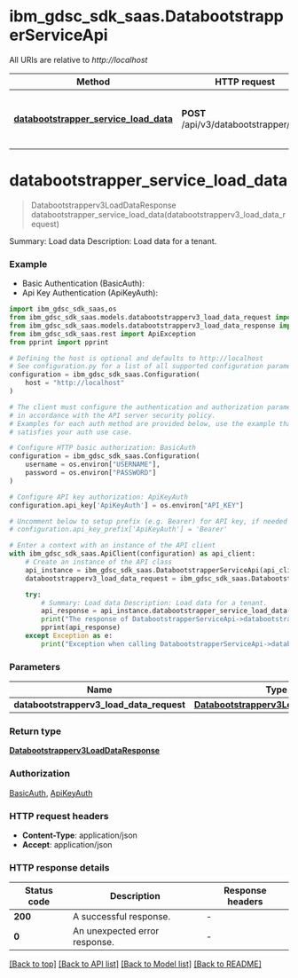 # ibm_gdsc_sdk_saas.DatabootstrapperServiceApi

All URIs are relative to *http://localhost*

Method | HTTP request | Description
------------- | ------------- | -------------
[**databootstrapper_service_load_data**](DatabootstrapperServiceApi.md#databootstrapper_service_load_data) | **POST** /api/v3/databootstrapper/data | Summary: Load data Description: Load data for a tenant.


# **databootstrapper_service_load_data**
> Databootstrapperv3LoadDataResponse databootstrapper_service_load_data(databootstrapperv3_load_data_request)

Summary: Load data Description: Load data for a tenant.

### Example

* Basic Authentication (BasicAuth):
* Api Key Authentication (ApiKeyAuth):

```python
import ibm_gdsc_sdk_saas,os
from ibm_gdsc_sdk_saas.models.databootstrapperv3_load_data_request import Databootstrapperv3LoadDataRequest
from ibm_gdsc_sdk_saas.models.databootstrapperv3_load_data_response import Databootstrapperv3LoadDataResponse
from ibm_gdsc_sdk_saas.rest import ApiException
from pprint import pprint

# Defining the host is optional and defaults to http://localhost
# See configuration.py for a list of all supported configuration parameters.
configuration = ibm_gdsc_sdk_saas.Configuration(
    host = "http://localhost"
)

# The client must configure the authentication and authorization parameters
# in accordance with the API server security policy.
# Examples for each auth method are provided below, use the example that
# satisfies your auth use case.

# Configure HTTP basic authorization: BasicAuth
configuration = ibm_gdsc_sdk_saas.Configuration(
    username = os.environ["USERNAME"],
    password = os.environ["PASSWORD"]
)

# Configure API key authorization: ApiKeyAuth
configuration.api_key['ApiKeyAuth'] = os.environ["API_KEY"]

# Uncomment below to setup prefix (e.g. Bearer) for API key, if needed
# configuration.api_key_prefix['ApiKeyAuth'] = 'Bearer'

# Enter a context with an instance of the API client
with ibm_gdsc_sdk_saas.ApiClient(configuration) as api_client:
    # Create an instance of the API class
    api_instance = ibm_gdsc_sdk_saas.DatabootstrapperServiceApi(api_client)
    databootstrapperv3_load_data_request = ibm_gdsc_sdk_saas.Databootstrapperv3LoadDataRequest() # Databootstrapperv3LoadDataRequest | 

    try:
        # Summary: Load data Description: Load data for a tenant.
        api_response = api_instance.databootstrapper_service_load_data(databootstrapperv3_load_data_request)
        print("The response of DatabootstrapperServiceApi->databootstrapper_service_load_data:\n")
        pprint(api_response)
    except Exception as e:
        print("Exception when calling DatabootstrapperServiceApi->databootstrapper_service_load_data: %s\n" % e)
```



### Parameters


Name | Type | Description  | Notes
------------- | ------------- | ------------- | -------------
 **databootstrapperv3_load_data_request** | [**Databootstrapperv3LoadDataRequest**](Databootstrapperv3LoadDataRequest.md)|  | 

### Return type

[**Databootstrapperv3LoadDataResponse**](Databootstrapperv3LoadDataResponse.md)

### Authorization

[BasicAuth](../README.md#BasicAuth), [ApiKeyAuth](../README.md#ApiKeyAuth)

### HTTP request headers

 - **Content-Type**: application/json
 - **Accept**: application/json

### HTTP response details

| Status code | Description | Response headers |
|-------------|-------------|------------------|
**200** | A successful response. |  -  |
**0** | An unexpected error response. |  -  |

[[Back to top]](#) [[Back to API list]](../README.md#documentation-for-api-endpoints) [[Back to Model list]](../README.md#documentation-for-models) [[Back to README]](../README.md)

